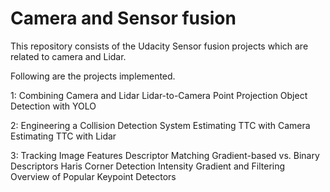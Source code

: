 # Camera and Sensor fusion 

This repository consists of the Udacity Sensor fusion projects which are related to camera and Lidar.

Following are the projects implemented.

1: Combining Camera and Lidar
Lidar-to-Camera Point Projection
Object Detection with YOLO

2: Engineering a Collision Detection System
Estimating TTC with Camera
Estimating TTC with Lidar

3: Tracking Image Features
Descriptor Matching
Gradient-based vs. Binary Descriptors
Haris Corner Detection
Intensity Gradient and Filtering
Overview of Popular Keypoint Detectors
